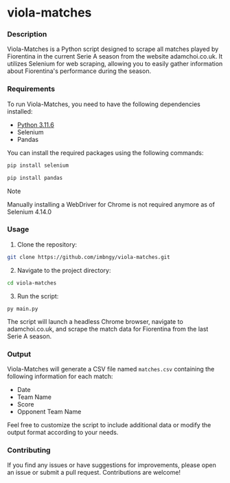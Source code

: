 # viola-matches

### Description
Viola-Matches is a Python script designed to scrape all matches played by Fiorentina in the current Serie A season from the website adamchoi.co.uk. It utilizes Selenium for web scraping, allowing you to easily gather information about Fiorentina's performance during the season.

### Requirements

To run Viola-Matches, you need to have the following dependencies installed:
- [Python 3.11.6](https://www.python.org/downloads/)
- Selenium
- Pandas

You can install the required packages using the following commands:

```bash
pip install selenium
```

```bash
pip install pandas
```

> [!NOTE]
> Manually installing a WebDriver for Chrome is not required anymore as of Selenium 4.14.0

### Usage 

1. Clone the repository:

```bash
git clone https://github.com/imbngy/viola-matches.git
```
2. Navigate to the project directory:

```bash
cd viola-matches
```
3. Run the script:

```
py main.py
```

The script will launch a headless Chrome browser, navigate to adamchoi.co.uk, and scrape the match data for Fiorentina from the last Serie A season.

### Output

Viola-Matches will generate a CSV file named `matches.csv` containing the following information for each match:

- Date
- Team Name
- Score
- Opponent Team Name

Feel free to customize the script to include additional data or modify the output format according to your needs.

### Contributing

If you find any issues or have suggestions for improvements, please open an issue or submit a pull request. Contributions are welcome!
